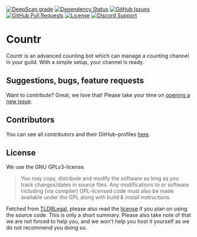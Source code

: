 [![DeepScan grade](https://deepscan.io/api/teams/5752/projects/13580/branches/231936/badge/grade.svg)](https://deepscan.io/dashboard#view=project&tid=5752&pid=13580&bid=231936)
[![Dependency Status](https://david-dm.org/countr/countr.svg)](https://david-dm.org/countr/countr)
[![GitHub Issues](https://img.shields.io/github/issues-raw/countr/countr.svg)](https://github.com/countr/countr/issues)
[![GitHub Pull Requests](https://img.shields.io/github/issues-pr-raw/countr/countr.svg)](https://github.com/countr/countr/pulls)
[![License](https://img.shields.io/github/license/countr/countr.svg)](https://github.com/countr/countr/blob/master/LICENSE)
[![Discord Support](https://img.shields.io/discord/449576301997588490.svg)](https://promise.solutions/support)

# Countr

Countr is an advanced counting bot which can manage a counting channel in your guild. With a simple setup, your channel is ready.

## Suggestions, bugs, feature requests

Want to contribute? Great, we love that! Please take your time on [opening a new issue](https://github.com/countr/countr/issues/new).

## Contributors

You can see all contributors and their GitHub-profiles [here](https://github.com/countr/countr/graphs/contributors).

## License

We use the GNU GPLv3-license.

> You may copy, distribute and modify the software as long as you track changes/dates in source files. Any modifications to or software including (via compiler) GPL-licensed code must also be made available under the GPL along with build & install instructions.

Fetched from [TLDRLegal](https://tldrlegal.com/license/gnu-general-public-license-v3-(gpl-3)), please also read the [license](https://github.com/countr/countr/blob/master/LICENSE) if you plan on using the source code. This is only a short summary. Please also take note of that we are not forced to help you, and we won't help you host it yourself as we do not recommend you doing so.
